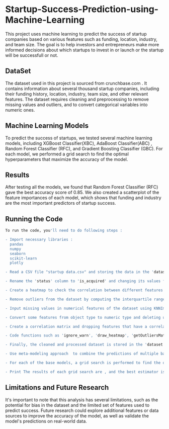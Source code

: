 # Startup-Success-Prediction-using-Machine-Learning

This project uses machine learning to predict the success of startup companies based on various features such as funding, location, industry, and team size. The goal is to help investors and entrepreneurs make more informed decisions about which startups to invest in or launch or the startup will be successfull or not.

## DataSet
The dataset used in this project is sourced from crunchbase.com . It contains information about several thousand startup companies, including their funding history, location, industry, team size, and other relevant features. The dataset requires cleaning and preprocessing to remove missing values and outliers, and to convert categorical variables into numeric ones.

## Machine Learning Models
To predict the success of startups, we tested several machine learning models, including XGBoost Classifier(XBC), AdaBoost Classifier(ABC) , Random Forest Classifier (RFC), and Gradient Boosting Classifier (GBC). For each model, we performed a grid search to find the optimal hyperparameters that maximize the accuracy of the model.

## Results
After testing all the models, we found that Random Forest Classifier (RFC) gave the best accuracy score of 0.85. We also created a scatterplot of the feature importances of each model, which shows that funding and industry are the most important predictors of startup success.

## Running the Code

```bash
To run the code, you'll need to do following steps :

- Import necessary libraries :
  pandas
  numpy
  seaborn
  scikit-learn
  plotly

- Read a CSV file "startup data.csv" and storing the data in the 'dataset' dataframe.

- Rename the 'status' column to 'is_acquired' and changing its values from 'acquired' to '1' and from 'operating' to '0'.

- Create a heatmap to check the correlation between different features of the dataset.

- Remove outliers from the dataset by computing the interquartile range (IQR) and checking if any value falls outside the range of [Q1 - 1.5IQR, Q3 + 1.5IQR]. The values outside this range are considered as outliers.

- Input missing values in numerical features of the dataset using KNNImputer from the scikit-learn library.

- Convert some features from object type to numeric type and deleting unnecessary features.

- Create a correlation matrix and dropping features that have a correlation coefficient less than 0.2 with the target variable 'is_acquired'.

- Code functions such as 'ignore_warn', 'draw_heatmap', 'getOutliersMatrix', and 'imputing_numeric_missing_values' that are used in the main code to perform the mentioned operations.

- Finally, the cleaned and processed dataset is stored in the 'dataset' dataframe.

- Use meta-modeling approach  to combine the predictions of multiple base models to improve the accuracy of the final prediction. The base models used are a XGBoost Classifier(XBC), AdaBoost Classifier(ABC), a Random Forest Classifier (RFC), and a Gradient Boosting Classifier (GBC).

- For each of the base models, a grid search is performed to find the optimal hyperparameters that give the best accuracy score. The hyperparameters that are tuned vary depending on the model, but some common ones include the maximum depth of the tree, the number of estimators, and the learning rate.

- Print The results of each grid search are , and the best estimator is added to a list of the best classifiers. Finally, Define a function to create a scatterplot of the feature importances of each base model using Plotly.


```

## Limitations and Future Research
It's important to note that this analysis has several limitations, such as the potential for bias in the dataset and the limited set of features used to predict success. Future research could explore additional features or data sources to improve the accuracy of the model, as well as validate the model's predictions on real-world data.
